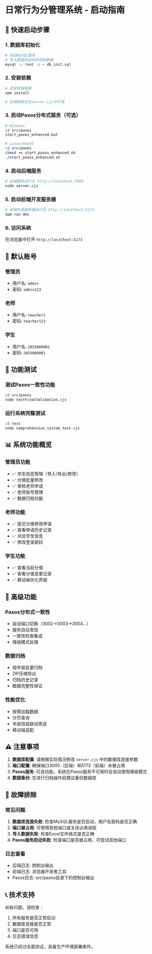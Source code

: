 # 日常行为分管理系统 - 启动指南

## 🚀 快速启动步骤

### 1. 数据库初始化
```bash
# 启动MySQL服务
# 导入数据库结构和初始数据
mysql -u root -p < db_init.sql
```

### 2. 安装依赖
```bash
# 安装前端依赖
npm install

# 后端依赖已在server.cjs中引用
```

### 3. 启动Paxos分布式服务（可选）
```bash
# Windows
cd src/paxos
start_paxos_enhanced.bat

# Linux/macOS  
cd src/paxos
chmod +x start_paxos_enhanced.sh
./start_paxos_enhanced.sh
```

### 4. 启动后端服务
```bash
# 后端服务运行在 http://localhost:3000
node server.cjs
```

### 5. 启动前端开发服务器
```bash
# 前端开发服务器运行在 http://localhost:5173
npm run dev
```

### 6. 访问系统
在浏览器中打开 `http://localhost:5173`

## 🔑 默认账号

### 管理员
- 用户名: `admin`
- 密码: `admin123`

### 老师
- 用户名: `teacher1`  
- 密码: `teacher123`

### 学生
- 用户名: `2025000001`
- 密码: `2025000001`

## 🧪 功能测试

### 测试Paxos一致性功能
```bash
cd src/paxos
node testFinalValidation.cjs
```

### 运行系统完整测试
```bash
cd test  
node comprehensive_system_test.cjs
```

## 📊 系统功能概览

### 管理员功能
- ✅ 学生信息管理（导入/导出/修改）
- ✅ 分值批量修改
- ✅ 审核老师申请
- ✅ 老师账号管理
- ✅ 数据归档功能

### 老师功能  
- ✅ 提交分值修改申请
- ✅ 查看申请历史记录
- ✅ 浏览学生信息
- ✅ 修改登录密码

### 学生功能
- ✅ 查看当前分值
- ✅ 查看分值变更记录
- ✅ 移动端优化界面

## 🔧 高级功能

### Paxos分布式一致性
- 自动端口切换（3002→3003→3004...）
- 服务自动发现
- 一致性检查集成
- 降级模式处理

### 数据归档
- 按年级批量归档
- ZIP压缩导出
- 归档历史记录
- 数据完整性保证

### 性能优化
- 按需加载数据
- 分页查询
- 年级班级联动筛选
- 移动端适配

## ⚠️ 注意事项

1. **数据库配置**: 请根据实际情况修改 `server.cjs` 中的数据库连接参数
2. **端口配置**: 确保端口3000（后端）和5173（前端）未被占用
3. **Paxos服务**: 可选功能，系统在Paxos服务不可用时会自动使用降级模式
4. **数据备份**: 在进行归档操作前建议备份数据库

## 🐛 故障排除

### 常见问题
1. **数据库连接失败**: 检查MySQL服务是否启动，用户名密码是否正确
2. **端口被占用**: 可使用其他端口或关闭占用进程
3. **导入数据失败**: 检查Excel文件格式是否正确
4. **Paxos服务启动失败**: 检查端口是否被占用，可尝试其他端口

### 日志查看
- 后端日志: 控制台输出
- 前端日志: 浏览器开发者工具
- Paxos日志: src/paxos目录下的控制台输出

## 📞 技术支持

如有问题，请检查：
1. 所有服务是否正常启动
2. 数据库连接是否正常
3. 端口是否可用
4. 日志错误信息

系统已经过全面测试，具备生产环境部署条件。
